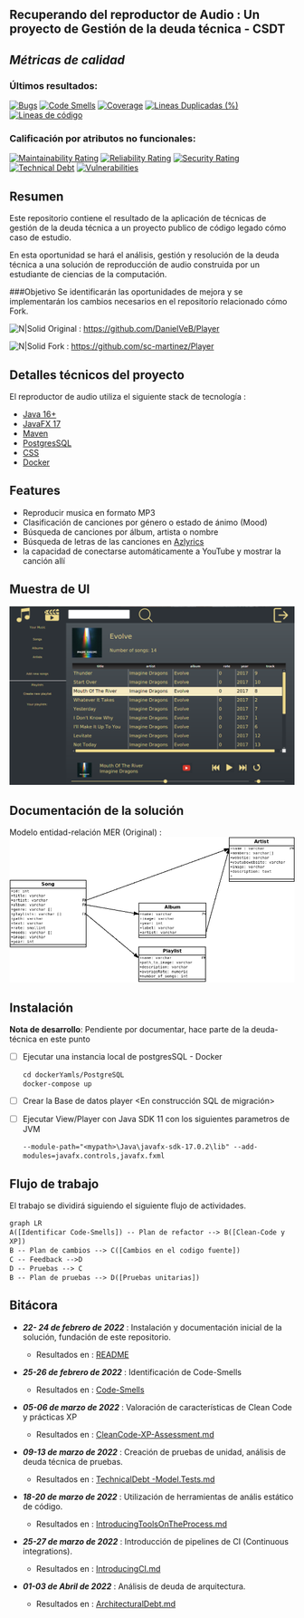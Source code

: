 ## Recuperando del reproductor de Audio : Un proyecto de Gestión de la deuda técnica - CSDT

## _Métricas de calidad_

### Últimos resultados: 
[![Bugs](https://sonarcloud.io/api/project_badges/measure?project=sc-martinez_Player&metric=bugs)](https://sonarcloud.io/summary/new_code?id=sc-martinez_Player)
[![Code Smells](https://sonarcloud.io/api/project_badges/measure?project=sc-martinez_Player&metric=code_smells)](https://sonarcloud.io/summary/new_code?id=sc-martinez_Player)
[![Coverage](https://sonarcloud.io/api/project_badges/measure?project=sc-martinez_Player&metric=coverage)](https://sonarcloud.io/summary/new_code?id=sc-martinez_Player)
[![Lineas Duplicadas (%)](https://sonarcloud.io/api/project_badges/measure?project=sc-martinez_Player&metric=duplicated_lines_density)](https://sonarcloud.io/summary/new_code?id=sc-martinez_Player)
[![Lineas de código](https://sonarcloud.io/api/project_badges/measure?project=sc-martinez_Player&metric=ncloc)](https://sonarcloud.io/summary/new_code?id=sc-martinez_Player)

### Calificación por atributos no funcionales: 

[![Maintainability Rating](https://sonarcloud.io/api/project_badges/measure?project=sc-martinez_Player&metric=sqale_rating)](https://sonarcloud.io/summary/new_code?id=sc-martinez_Player)
[![Reliability Rating](https://sonarcloud.io/api/project_badges/measure?project=sc-martinez_Player&metric=reliability_rating)](https://sonarcloud.io/summary/new_code?id=sc-martinez_Player)
[![Security Rating](https://sonarcloud.io/api/project_badges/measure?project=sc-martinez_Player&metric=security_rating)](https://sonarcloud.io/summary/new_code?id=sc-martinez_Player)
[![Technical Debt](https://sonarcloud.io/api/project_badges/measure?project=sc-martinez_Player&metric=sqale_index)](https://sonarcloud.io/summary/new_code?id=sc-martinez_Player)
[![Vulnerabilities](https://sonarcloud.io/api/project_badges/measure?project=sc-martinez_Player&metric=vulnerabilities)](https://sonarcloud.io/summary/new_code?id=sc-martinez_Player)

## Resumen
Este repositorio contiene el resultado de la aplicación de técnicas de gestión de la deuda técnica a un proyecto publico de código legado cómo caso de estudio.

En esta oportunidad se hará el análisis, gestión y resolución de la deuda técnica a una solución de reproducción de audio construida por un estudiante de ciencias de la computación.

###Objetivo
Se identificarán las oportunidades de mejora y se implementarán los cambios necesarios en el repositorío relacionado cómo Fork.

![N|Solid](https://img.shields.io/badge/GitHub-100000?style=for-the-badge&logo=github&logoColor=white) Original :  https://github.com/DanielVeB/Player

![N|Solid](https://img.shields.io/badge/GitHub-100000?style=for-the-badge&logo=github&logoColor=white) Fork :  https://github.com/sc-martinez/Player

## Detalles técnicos del proyecto

El reproductor de audio utiliza el siguiente stack de tecnología :
   - [Java 16+](https://www.oracle.com/java/technologies/javase/jdk16-archive-downloads.html)   
   - [JavaFX 17](https://openjfx.io/) 
   - [Maven](https://maven.apache.org/) 
   - [PostgresSQL](https://www.postgresql.org/)
   - [CSS](https://developer.mozilla.org/es/docs/Web/CSS)
   - [Docker](https://www.google.com/search?q=docker&oq=docker&aqs=chrome..69i57j69i59j0i271j69i60j69i65l3j69i60.1913j0j7&sourceid=chrome&ie=UTF-8)

## Features
   - Reproducir musica en formato MP3
   - Clasificación de canciones por género o estado de ánimo (Mood)
   - Búsqueda de canciones por álbum, artista o nombre
   - Búsqueda de letras de las canciones en [Azlyrics](https://www.azlyrics.com/)
   - la capacidad de conectarse automáticamente a YouTube y mostrar la canción allí

## Muestra de UI
![img_1.png](Resources/demo.png)

## Documentación de la solución
Modelo entidad-relación MER (Original) : 
  ![img.png](Resources/MER.png)

## Instalación
**Nota de desarrollo**: Pendiente por documentar, hace parte de la deuda-técnica en este punto

- [ ] Ejecutar una instancia local de postgresSQL - Docker
         
      cd dockerYamls/PostgreSQL
      docker-compose up 

- [ ] Crear la Base de datos player <En construcción SQL de migración>    
- [ ] Ejecutar View/Player con Java SDK 11 con los siguientes parametros de JVM

      --module-path="<mypath>\Java\javafx-sdk-17.0.2\lib" --add-modules=javafx.controls,javafx.fxml 


## Flujo de trabajo
El trabajo se dividirá siguiendo el siguiente flujo de actividades.
```mermaid
graph LR
A([Identificar Code-Smells]) -- Plan de refactor --> B([Clean-Code y XP])
B -- Plan de cambios --> C([Cambios en el codigo fuente])
C -- Feedback -->D
D -- Pruebas --> C
B -- Plan de pruebas --> D([Pruebas unitarias])
```
## Bitácora
- ***22- 24 de febrero de 2022***  : Instalación y documentación inicial de la solución, fundación de este repositorio.
  - Resultados en : [README](https://github.com/sc-martinez/Player/blob/master/README.md)
- ***25-26 de febrero de 2022***  : Identificación de Code-Smells
  - Resultados en : [Code-Smells](https://github.com/sc-martinez/Player/blob/master/Code-Smells.md)

- ***05-06 de marzo de 2022***  : Valoración de características de Clean Code y prácticas XP
  
  - Resultados en : [CleanCode-XP-Assessment.md]( https://github.com/sc-martinez/Player/blob/master/CleanCode-XP-Assessment.md )

- ***09-13 de marzo de 2022***  : Creación de pruebas de unidad, análisis de deuda técnica de pruebas. 
  - Resultados en : [TechnicalDebt -Model.Tests.md](https://github.com/sc-martinez/Player/blob/master/TechnicalDebt%20-Tests.md)

- ***18-20 de marzo de 2022***  : Utilización de herramientas de anális estático de código.
  - Resultados en : [IntroducingToolsOnTheProcess.md](https://github.com/sc-martinez/Player/blob/master/IntroducingToolsOnTheProcess.md)

- ***25-27 de marzo de 2022***  : Introducción de pipelines de CI (Continuous integrations).
  - Resultados en : [IntroducingCI.md](https://github.com/sc-martinez/Player/blob/master/IntroducingCI.md)

- ***01-03 de Abril de 2022***  : Análisis de deuda de arquitectura.
  - Resultados en : [ArchitecturalDebt.md](https://github.com/sc-martinez/Player/blob/master/ArchitecturalDebt.md)
